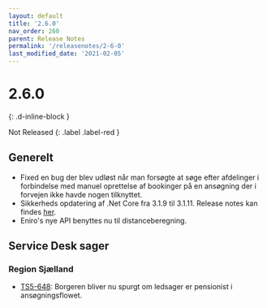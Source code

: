 ```yaml
---
layout: default
title: '2.6.0'
nav_order: 260
parent: Release Notes
permalink: '/releasenotes/2-6-0'
last_modified_date: '2021-02-05'
---
```


# 2.6.0
{: .d-inline-block }

Not Released
{: .label .label-red }

## Generelt
- Fixed en bug der blev udløst når man forsøgte at søge efter afdelinger i forbindelse med manuel oprettelse af bookinger på en ansøgning der i forvejen ikke havde nogen tilknyttet.
- Sikkerheds opdatering af .Net Core fra 3.1.9 til 3.1.11. Release notes kan findes [her](https://github.com/dotnet/core/blob/master/release-notes/3.1/3.1.11/3.1.11.md).
- Eniro's nye API benyttes nu til distanceberegning. 

## Service Desk sager

### Region Sjælland
- [TS5-648](https://sd.trifork.com/browse/TS5-648): Borgeren bliver nu spurgt om ledsager er pensionist i ansøgningsflowet.

